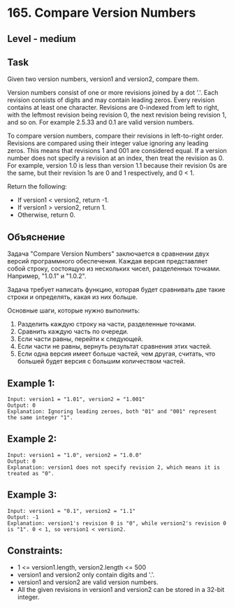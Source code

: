 # 165. Compare Version Numbers


## Level - medium


## Task
Given two version numbers, version1 and version2, compare them.

Version numbers consist of one or more revisions joined by a dot '.'. 
Each revision consists of digits and may contain leading zeros. 
Every revision contains at least one character. Revisions are 0-indexed from left to right, 
with the leftmost revision being revision 0, the next revision being revision 1, 
and so on. For example 2.5.33 and 0.1 are valid version numbers.

To compare version numbers, compare their revisions in left-to-right order. 
Revisions are compared using their integer value ignoring any leading zeros. 
This means that revisions 1 and 001 are considered equal. 
If a version number does not specify a revision at an index, then treat the revision as 0. 
For example, version 1.0 is less than version 1.1 because their revision 0s are the same, 
but their revision 1s are 0 and 1 respectively, and 0 < 1.

Return the following:
- If version1 < version2, return -1.
- If version1 > version2, return 1.
- Otherwise, return 0.


## Объяснение
Задача "Compare Version Numbers" заключается в сравнении двух версий программного обеспечения. 
Каждая версия представляет собой строку, состоящую из нескольких чисел, разделенных точками. 
Например, "1.0.1" и "1.0.2".

Задача требует написать функцию, которая будет сравнивать две такие строки и определять, какая из них больше.

Основные шаги, которые нужно выполнить:
1. Разделить каждую строку на части, разделенные точками.
2. Сравнить каждую часть по очереди.
3. Если части равны, перейти к следующей.
4. Если части не равны, вернуть результат сравнения этих частей.
5. Если одна версия имеет больше частей, чем другая, считать, что большей будет версия с большим количеством частей.


## Example 1:
````
Input: version1 = "1.01", version2 = "1.001"
Output: 0
Explanation: Ignoring leading zeroes, both "01" and "001" represent the same integer "1".
````


## Example 2:
````
Input: version1 = "1.0", version2 = "1.0.0"
Output: 0
Explanation: version1 does not specify revision 2, which means it is treated as "0".
````


## Example 3:
````
Input: version1 = "0.1", version2 = "1.1"
Output: -1
Explanation: version1's revision 0 is "0", while version2's revision 0 is "1". 0 < 1, so version1 < version2.
````


## Constraints:
- 1 <= version1.length, version2.length <= 500
- version1 and version2 only contain digits and '.'.
- version1 and version2 are valid version numbers.
- All the given revisions in version1 and version2 can be stored in a 32-bit integer.